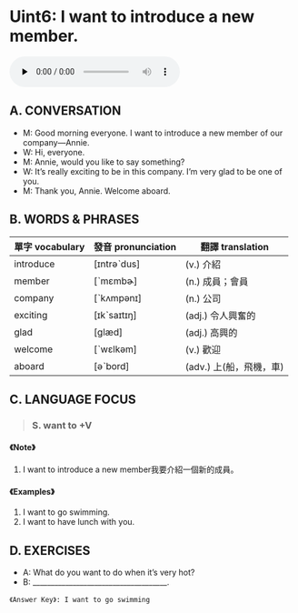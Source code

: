 # Uint6: I want to introduce a new member.

<audio controls preload="none"><source src="https://channelplus.ner.gov.tw/api/audio/5ad2e64cf95e3500064f437a"></audio>

## A. CONVERSATION
* M: Good morning everyone. I want to introduce a new member of our company—Annie.
* W: Hi, everyone.
* M: Annie, would you like to say something?
* W: It’s really exciting to be in this company. I’m very glad to be one of you.
* M: Thank you, Annie. Welcome aboard.

## B. WORDS & PHRASES
單字 vocabulary|發音 pronunciation|翻譯 translation
---|---|---
introduce |[ɪntrәˋdus]|(v.) 介紹
member |[ˋmɛmbɚ]|(n.) 成員；會員
company |[ˋkʌmpәnɪ]|(n.) 公司
exciting |[ɪkˋsaɪtɪŋ]|(adj.) 令人興奮的
glad |[glæd]|(adj.) 高興的
welcome |[ˋwɛlkәm]|(v.) 歡迎
aboard |[әˋbord]|(adv.) 上(船，飛機，車)

## C. LANGUAGE FOCUS
> ### S. want to +V

#### 《Note》
1. I want to introduce a new member我要介紹一個新的成員。

#### 《Examples》
1. I want to go swimming.
1. I want to have lunch with you.

## D. EXERCISES
* A: What do you want to do when it’s very hot?
* B: _____________________________________.

`《Answer Key》: I want to go swimming`